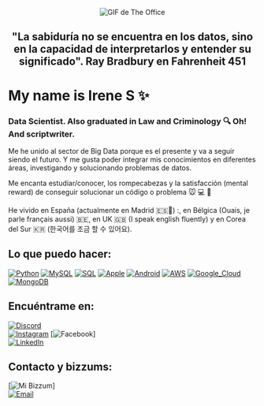 <p align="center">
  <p align="center">
  <img src="https://media.giphy.com/media/0HMhOCi7k9BH0BPdM5/giphy.gif" alt="GIF de The Office">
</p>
</p>
</p>

## <p align="center">"La sabiduría no se encuentra en los datos, sino en la capacidad de interpretarlos y entender su significado". Ray Bradbury en Fahrenheit 451</p>
# My name is Irene S :sparkles:
### Data Scientist. Also graduated in Law and Criminology :mag: Oh! And scriptwriter.


Me he unido al sector de Big Data porque es el presente y va a seguir siendo el futuro. 
Y me gusta poder integrar mis conocimientos en diferentes áreas, investigando y solucionando problemas de datos. 

Me encanta estudiar/conocer, los rompecabezas y la satisfacción (mental reward) de conseguir solucionar un código o problema :mouse: 💻 🥇

He vivido en España (actualmente en Madrid 🇪🇸📍) :, en Bélgica (Ouais, je parle français aussi) 🇧🇪, en UK 🇬🇧 (I speak english fluently) y en Corea del Sur 🇰🇷 (한국어를 조금 할 수 있어요).



## Lo que puedo hacer:
[![Python](https://img.shields.io/badge/Python-yellow?style=for-the-badge&logo=python&logoColor=white&labelColor=101010)]()
[![MySQL](https://img.shields.io/badge/MySQL-4479A1?style=for-the-badge&logo=mysql&logoColor=white&labelColor=101010)]()
[![SQL](https://img.shields.io/badge/SQL-4479A1?style=for-the-badge&logo=mysql&logoColor=white&labelColor=101010)]()
[![Apple](https://img.shields.io/badge/iOS-999999?style=for-the-badge&logo=apple&logoColor=white&labelColor=101010)]()
[![Android](https://img.shields.io/badge/Android-3DDC84?style=for-the-badge&logo=android&logoColor=white&labelColor=101010)]()
[![AWS](https://img.shields.io/badge/AWS-232F3E?style=for-the-badge&logo=amazon-aws&logoColor=white&labelColor=101010)]()
[![Google_Cloud](https://img.shields.io/badge/Google_Cloud-4285F4?style=for-the-badge&logo=googlecloud&logoColor=white&labelColor=101010)]()
[![MongoDB](https://img.shields.io/badge/MongoDB-47A248?style=for-the-badge&logo=mongodb&logoColor=white&labelColor=101010)]()
</br>


## Encuéntrame en:

[![Discord](https://img.shields.io/badge/Discord-enery25-5865F2?style=for-the-badge&logo=discord&logoColor=white&labelColor=101010)]()
</br>
[![Instagram](https://img.shields.io/badge/Instagram-@cest_rene-E4405F?style=for-the-badge&logo=instagram&logoColor=white&labelColor=101010)](https://www.instagram.com/cest_rene/)
[![Facebook](https://img.shields.io/badge/Facebook-@Irene-1877F2?style=for-the-badge&logo=facebook&logoColor=white&labelColor=101010)]
</br>
[![LinkedIn](https://img.shields.io/badge/LinkedIn-Irene_Serrano-0077B5?style=for-the-badge&logo=linkedin&logoColor=white&labelColor=101010)](https://www.linkedin.com/in/irene-s-68857a159/)



## Contacto y bizzums:

[![Mi Bizzum](https://img.shields.io/badge/Es_broma-¿Dinerito?Gracias!-orange?style=for-the-badge&logo=Microsoft+Outlook&logoColor=white&labelColor=101010)]
</br>
[![Email](https://img.shields.io/badge/irene1prof@gmail.com-email_personal_-D14836?style=for-the-badge&logo=gmail&logoColor=white&labelColor=101010)](mailto:irene1prof@gmail.com)
</br>
